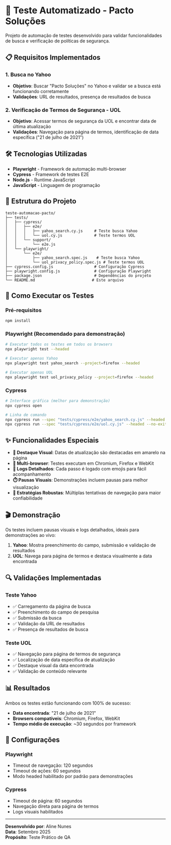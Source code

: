 # 🚀 Teste Automatizado - Pacto Soluções

Projeto de automação de testes desenvolvido para validar funcionalidades de busca e verificação de políticas de segurança.

## 📋 Requisitos Implementados

### 1. Busca no Yahoo
- **Objetivo**: Buscar "Pacto Soluções" no Yahoo e validar se a busca está funcionando corretamente
- **Validações**: URL de resultados, presença de resultados de busca

### 2. Verificação de Termos de Segurança - UOL
- **Objetivo**: Acessar termos de segurança da UOL e encontrar data de última atualização
- **Validações**: Navegação para página de termos, identificação de data específica ("21 de julho de 2021")

## 🛠 Tecnologias Utilizadas

- **Playwright** - Framework de automação multi-browser
- **Cypress** - Framework de testes E2E
- **Node.js** - Runtime JavaScript
- **JavaScript** - Linguagem de programação

## 📁 Estrutura do Projeto

```
teste-automacao-pacto/
├── tests/
│   ├── cypress/
│   │   ├── e2e/
│   │   │   ├── yahoo_search.cy.js     # Teste busca Yahoo
│   │   │   └── uol.cy.js              # Teste termos UOL
│   │   └── support/
│   │       └── e2e.js
│   └── playwright/
│       └── e2e/
│           ├── yahoo_search.spec.js    # Teste busca Yahoo
│           └── uol_privacy_policy.spec.js # Teste termos UOL
├── cypress.config.js                  # Configuração Cypress
├── playwright.config.js               # Configuração Playwright
├── package.json                       # Dependências do projeto
└── README.md                         # Este arquivo
```

## 🚀 Como Executar os Testes

### Pré-requisitos
```bash
npm install
```

### Playwright (Recomendado para demonstração)
```bash
# Executar todos os testes em todos os browsers
npx playwright test --headed

# Executar apenas Yahoo
npx playwright test yahoo_search --project=firefox --headed

# Executar apenas UOL
npx playwright test uol_privacy_policy --project=firefox --headed
```

### Cypress
```bash
# Interface gráfica (melhor para demonstração)
npx cypress open

# Linha de comando
npx cypress run --spec "tests/cypress/e2e/yahoo_search.cy.js" --headed --no-exit
npx cypress run --spec "tests/cypress/e2e/uol.cy.js" --headed --no-exit
```

## ✨ Funcionalidades Especiais

- **🎯 Destaque Visual**: Datas de atualização são destacadas em amarelo na página
- **📱 Multi-browser**: Testes executam em Chromium, Firefox e WebKit
- **📝 Logs Detalhados**: Cada passo é logado com emojis para fácil acompanhamento
- **⏱️ Pausas Visuais**: Demonstrações incluem pausas para melhor visualização
- **🔄 Estratégias Robustas**: Múltiplas tentativas de navegação para maior confiabilidade

## 🎬 Demonstração

Os testes incluem pausas visuais e logs detalhados, ideais para demonstrações ao vivo:

1. **Yahoo**: Mostra preenchimento do campo, submissão e validação de resultados
2. **UOL**: Navega para página de termos e destaca visualmente a data encontrada

## 🔍 Validações Implementadas

### Teste Yahoo
- ✅ Carregamento da página de busca
- ✅ Preenchimento do campo de pesquisa
- ✅ Submissão da busca
- ✅ Validação da URL de resultados
- ✅ Presença de resultados de busca

### Teste UOL
- ✅ Navegação para página de termos de segurança
- ✅ Localização de data específica de atualização
- ✅ Destaque visual da data encontrada
- ✅ Validação de conteúdo relevante

## 📊 Resultados

Ambos os testes estão funcionando com 100% de sucesso:
- **Data encontrada**: "21 de julho de 2021"
- **Browsers compatíveis**: Chromium, Firefox, WebKit
- **Tempo médio de execução**: ~30 segundos por framework

## 🔧 Configurações

### Playwright
- Timeout de navegação: 120 segundos
- Timeout de ações: 60 segundos
- Modo headed habilitado por padrão para demonstrações

### Cypress
- Timeout de página: 60 segundos
- Navegação direta para página de termos
- Logs visuais habilitados

---

**Desenvolvido por**: Aline Nunes  
**Data**: Setembro 2025  
**Propósito**: Teste Prático de QA
